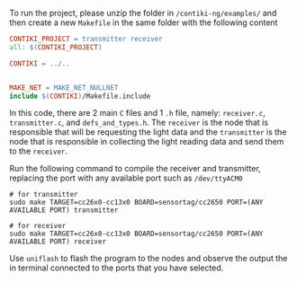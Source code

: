To run the project, please unzip the folder in `/contiki-ng/examples/` and then create a new `Makefile` in the 
same folder with the following content

```makefile
CONTIKI_PROJECT = transmitter receiver
all: $(CONTIKI_PROJECT)

CONTIKI = ../..


MAKE_NET = MAKE_NET_NULLNET
include $(CONTIKI)/Makefile.include
```

In this code, there are 2 main `C` files and 1 `.h` file, namely: `receiver.c`, `transmitter.c`, and `defs_and_types.h`. The `receiver` is the node
that is responsible that will be requesting the light data and the `transmitter` is the node that is responsible 
in collecting the light reading data and send them to the `receiver`.

Run the following command to compile the receiver and transmitter, replacing the port with any available port such as `/dev/ttyACM0`
```
# for transmitter
sudo make TARGET=cc26x0-cc13x0 BOARD=sensortag/cc2650 PORT=(ANY AVAILABLE PORT) transmitter        

# for receiver
sudo make TARGET=cc26x0-cc13x0 BOARD=sensortag/cc2650 PORT=(ANY AVAILABLE PORT) receiver        
```

Use `uniflash` to flash the program to the nodes and observe the output the in terminal connected to the ports that you have selected. 
